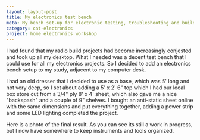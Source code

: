 ```yaml
---
layout: layout-post
title: My electronics test bench
meta: My bench set-up for electronic testing, troubleshooting and building
category: cat-electronics
project: home electronics workshop
---
```


  I had found that my radio build projects had become increasingly conjested and took up all my desktop.  What I needed was a decent test bench that I could use for all my electronics projects.  So I decided to add an electronics bench setup to my study, adjacent to my computer desk.

  I had an old dresser that I decided to use as a base, which was 5' long and not very deep, so I set about adding a 5' x 2' 6" top which I had our local box store cut from a 3/4" ply 8' x 4' sheet, which also gave me a nice "backspash" and a couple of 9" shelves.  I bought an anti-static sheet online with the same dimensions and put everything together, adding a power strip and some LED lighting completed the project.

  Here is a photo of the final result.  As you can see its still a work in progress, but I now have somewhere to keep instruments and tools organized.


